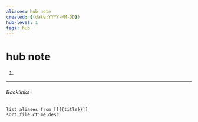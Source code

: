 ```yaml
---
aliases: hub note
created: {{date:YYYY-MM-DD}}
hub-level: 1
tags: hub
---
```

# hub note
1. 


---
###### Backlinks

```dataview
list aliases from [[{{title}}]]
sort file.ctime desc
```